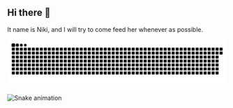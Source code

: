 ## Hi there 👋

<!--
**Gabrielarsluz/Gabrielarsluz** is a ✨ _special_ ✨ repository because its `README.md` (this file) appears on your GitHub profile.

Here are some ideas to get you started:

- 🔭 I’m currently working on ...
- 🌱 I’m currently learning ...
- 👯 I’m looking to collaborate on ...
- 🤔 I’m looking for help with ...
- 💬 Ask me about ...
- 📫 How to reach me: ...
- 😄 Pronouns: ...
- ⚡ Fun fact: ...
-->

It name is Niki, and I will try to come feed her whenever as possible.

![Snake animation](https://raw.githubusercontent.com/GabrielaRSLuz/GabrielaRSLuz/output/github-snake.svg)

<picture>
  <source media="(prefers-color-scheme: dark)" srcset="https://raw.githubusercontent.com/GabrielaRSLuz/GabrielaRSLuz/output/dist/github-snake-dark.svg" />
  <img alt="Snake animation" src="https://raw.githubusercontent.com/GabrielaRSLuz/GabrielaRSLuz/output/dist/github-snake.svg" />
</picture>
